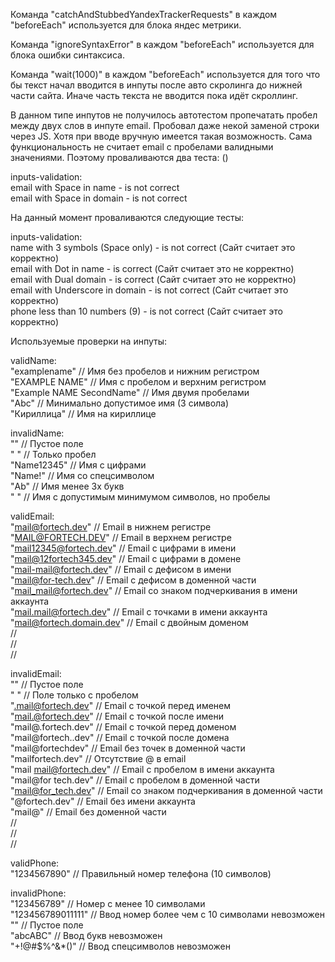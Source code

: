 Команда "catchAndStubbedYandexTrackerRequests" в каждом "beforeEach" используется для блока яндес метрики.

Команда "ignoreSyntaxError" в каждом "beforeEach" используется для блока ошибки синтаксиса.

Команда "wait(1000)" в каждом "beforeEach" используется для того что бы текст начал вводится в инпуты после авто скролинга до нижней части сайта.
Иначе часть текста не вводится пока идёт скроллинг.



В данном типе инпутов не получилось автотестом пропечатать пробел между двух слов в инпуте email.
Пробовал даже некой заменой строки через JS.
Хотя при вводе вручную имеется такая возможность. Сама функциональность не считает email с пробелами валидными значениями.
Поэтому проваливаются два теста: ()    
    
inputs-validation:    
    email with Space in name - is not correct    
    email with Space in domain - is not correct    
    

    
На данный момент проваливаются следующие тесты:    
    
inputs-validation:    
    name with 3 symbols (Space only) - is not correct (Сайт считает это корректно)    
    email with Dot in name - is correct               (Сайт считает это не корректно)    
    email with Dual domain - is correct               (Сайт считает это не корректно)    
    email with Underscore in domain - is not correct  (Сайт считает это корректно)    
    phone less than 10 numbers (9) - is not correct   (Сайт считает это корректно)    
    
    
    
Используемые проверки на инпуты:    
    
validName:    
"examplename" // Имя без пробелов и нижним регистром    
"EXAMPLE NAME" // Имя с пробелом и верхним регистром    
"Example NAME SecondName" // Имя двумя пробелами    
"Abc" // Минимально допустимое имя (3 символа)    
"Кириллица" // Имя на кириллице    
    
invalidName:    
"" // Пустое поле    
" " // Только пробел    
"Name12345" // Имя с цифрами    
"Name!" // Имя со спецсимволом    
"Ab" // Имя менее 3х букв    
"   " // Имя с допустимым минимумом символов, но пробелы    
    
validEmail:    
"mail@fortech.dev" // Email в нижнем регистре    
"MAIL@FORTECH.DEV" // Email в верхнем регистре    
"mail12345@fortech.dev" // Email с цифрами в имени    
"mail@12fortech345.dev" // Email с цифрами в домене    
"mail-mail@fortech.dev" // Email с дефисом в имени    
"mail@for-tech.dev" // Email с дефисом в доменной части    
"mail_mail@fortech.dev" // Email со знаком подчеркивания в имени аккаунта    
"mail.mail@fortech.dev" // Email с точками в имени аккаунта    
"mail@fortech.domain.dev" // Email с двойным доменом    
//    
//    
//    
    
invalidEmail:   
"" // Пустое поле   
" " // Поле только с пробелом   
".mail@fortech.dev" // Email с точкой перед именем    
"mail.@fortech.dev" // Email с точкой после имени    
"mail@.fortech.dev" // Email с точкой перед доменом    
"mail@fortech..dev" // Email с точкой после домена    
"mail@fortechdev" // Email без точек в доменной части   
"mailfortech.dev" // Отсутствие @ в email   
"mail mail@fortech.dev" // Email с пробелом в имени аккаунта    
"mail@for tech.dev" // Email с пробелом в доменной части    
"mail@for_tech.dev" // Email со знаком подчеркивания в доменной части    
"@fortech.dev" // Email без имени аккаунта    
"mail@" // Email без доменной части    
//    
//    
//    

validPhone:    
"1234567890" // Правильный номер телефона (10 символов)    
    
invalidPhone:    
"123456789" // Номер с менее 10 символами    
"123456789011111" // Ввод номер более чем с 10 символами невозможен    
"" // Пустое поле    
"abcABC" // Ввод букв невозможен    
"+!@#$%^&*()" // Ввод спецсимволов невозможен    